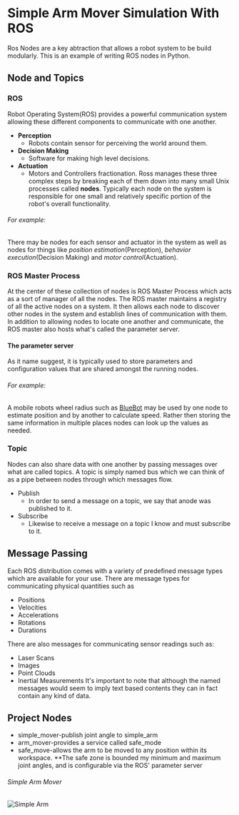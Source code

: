 # Simple Arm Mover Simulation With ROS
Ros Nodes are a key abtraction that allows a robot system to be build modularly.
This is an example of writing ROS nodes in Python.
## Node and Topics
### ROS
Robot Operating System(ROS) provides a powerful communication system allowing these different components to communicate with one another.
* **Perception**
  * Robots contain sensor for  perceiving the world around them.
* **Decision Making**
  * Software for making high level decisions.
* **Actuation**
  * Motors and Controllers fractionation.
Ross manages these three complex steps by breaking each of them down into many small Unix processes called **nodes**. Typically each node on the system is responsible for one small and relatively specific portion of the robot's overall functionality.
###### For example:
There may be nodes for each sensor and actuator in the system as well as nodes for things like *position estimation*(Perception), *behavior execution*(Decision Making) and *motor control*(Actuation).

### ROS Master Process
At the center of these collection of nodes is ROS Master Process which acts as a sort of manager of all the nodes. The ROS master maintains a registry of all the active nodes on a system.  It then allows each node to discover other nodes in the system and establish lines of communication with them. In addition to allowing nodes to locate one another and communicate, the ROS master also hosts what's called the parameter server.

#### The parameter server
As it name suggest, it is typically used to store parameters and configuration values that are shared amongst the running nodes.
###### For example:
A mobile robots wheel radius such as [BlueBot](https://github.com/fouliex/BlueBot) may be used by one node to estimate position and by another to calculate speed. Rather then storing the same information in multiple places nodes can look up the values as needed.

### Topic
Nodes can also share data with one another by passing messages over what are called topics.
A topic is simply named bus which we can  think of as a pipe between nodes through which messages flow. 
* Publish
  * In order to send a message on a topic, we say that anode was published to it.
* Subscribe
  * Likewise to receive a message on a topic I know and must subscribe to it.

## Message Passing
Each ROS distribution comes with a variety of predefined message types which are available for your use.
There are message types for communicating physical quantities such as
* Positions
* Velocities
* Accelerations
* Rotations
* Durations

There are also messages for communicating sensor readings such as:
* Laser Scans
* Images
* Point Clouds
* Inertial Measurements
It's important to note that although the named messages would seem to imply text based contents they can in fact contain any kind of data.


##  Project Nodes
* simple_mover-publish joint angle to simple_arm
* arm_mover-provides a service called safe_mode
* safe_move-allows the arm to be moved to any position within its workspace.
**The safe zone is bounded my minimum and maximum joint angles, and is configurable via the ROS' parameter server

###### Simple Arm Mover 
![Simple Arm](https://github.com/fouliex/SimpleArmMoverWithROS/blob/master/misc/simple_arm.gif)
